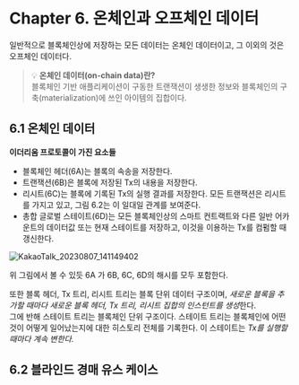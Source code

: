 # Chapter 6. 온체인과 오프체인 데이터

일반적으로 블록체인상에 저장하는 모든 데이터는 온체인 데이터이고, 그 이외의 것은 오프체인 데이터다.

> 💡 **온체인 데이터(on-chain data)란?**<br>
> 블록체인 기반 애플리케이션이 구동한 트랜잭션이 생생한 정보와 블록체인의 구축(materialization)에 쓰인 아이템의 집합이다.


## 6.1 온체인 데이터

**이더리움 프로토콜이 가진 요소들**
- 블록체인 헤더(6A)는 블록의 속송을 저장한다.
- 트랜잭션(6B)은 블록에 저장된 Tx의 내용을 저장한다.
- 리시트(6C)는 블록에 기록된 Tx의 실행 결과를 저장한다. 모든 트랜잭션은 리시트를 가지고 있고, 그림 6.2는 이 일대일 관계를 보여준다.
- 총합 글로벌 스테이트(6D)는 모든 블록체인상의 스마트 컨트랙트와 다른 일반 어카운트의 데이터값 또는 현재 스테이트를 저장하고, 이것을 이용하는 Tx를 컴펌할 때 갱신한다.

![KakaoTalk_20230807_141149402](https://github.com/TwoPair/Blockchain_Study/assets/101495241/a43d6aee-b9a1-428f-bdb4-8c3b1ebadfc3)

위 그림에서 볼 수 있듯 6A 가 6B, 6C, 6D의 해시를 모두 포함한다.  

또한 블록 헤더, Tx 트리, 리시트 트리는 블록 단위 데이터 구조이며, *새로운 블록을 추가할 때마다 새로운 블록 헤더, Tx 트리, 리시트 집합의 인스턴트를 생성*한다.  
그에 반해 스테이트 트리는 블록체인 단위 구조이다. 스테이트 트리는 블록체인에 어떤것이 어떻게 일어났는지에 대한 히스토리 전체를 기록한다. 이 스테이트는 *Tx를 실행할 때마다 계속 변한다.*


## 6.2 블라인드 경매 유스 케이스
